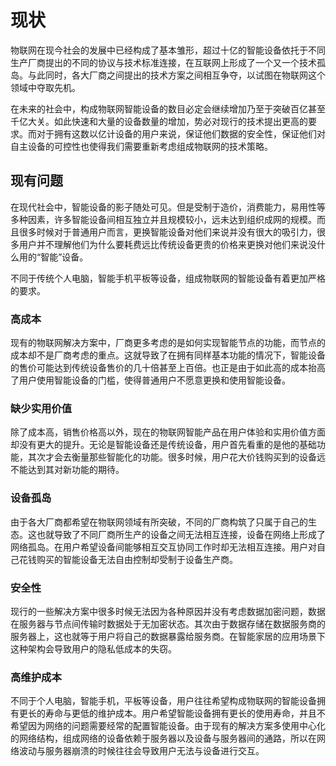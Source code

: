 # 现状
物联网在现今社会的发展中已经构成了基本雏形，超过十亿的智能设备依托于不同生产厂商提出的不同的协议与技术标准连接，在互联网上形成了一个又一个技术孤岛。与此同时，各大厂商之间提出的技术方案之间相互争夺，以试图在物联网这个领域中夺取先机。

在未来的社会中，构成物联网智能设备的数目必定会继续增加乃至于突破百亿甚至千亿大关。如此快速和大量的设备数量的增加，势必对现行的技术提出更高的要求。而对于拥有这数以亿计设备的用户来说，保证他们数据的安全性，保证他们对自主设备的可控性也使得我们需要重新考虑组成物联网的技术策略。

## 现有问题
在现代社会中，智能设备的影子随处可见。但是受制于造价，消费能力，易用性等多种因素，许多智能设备间相互独立并且规模较小，远未达到组织成网的规模。而且很多时候对于普通用户而言，更换智能设备对他们来说并没有很大的吸引力，很多用户并不理解他们为什么要耗费远比传统设备更贵的价格来更换对他们来说没什么用的“智能”设备。

不同于传统个人电脑，智能手机平板等设备，组成物联网的智能设备有着更加严格的要求。
### 高成本
现有的物联网解决方案中，厂商更多考虑的是如何实现智能节点的功能，而节点的成本却不是厂商考虑的重点。这就导致了在拥有同样基本功能的情况下，智能设备的售价可能达到传统设备售价的几十倍甚至上百倍。也正是由于如此高的成本抬高了用户使用智能设备的门槛，使得普通用户不愿意更换和使用智能设备。

### 缺少实用价值
除了成本高，销售价格高以外，现在的物联网智能产品在用户体验和实用价值方面却没有更大的提升。无论是智能设备还是传统设备，用户首先看重的是他的基础功能，其次才会去衡量那些智能化的功能。很多时候，用户花大价钱购买到的设备远不能达到其对新功能的期待。

### 设备孤岛
由于各大厂商都希望在物联网领域有所突破，不同的厂商构筑了只属于自己的生态。这也就导致了不同厂商所生产的设备之间无法相互连接，设备在网络上形成了网络孤岛。在用户希望设备间能够相互交互协同工作时却无法相互连接。用户对自己花钱购买的智能设备无法自由控制却受制于设备生产商。

### 安全性
现行的一些解决方案中很多时候无法因为各种原因并没有考虑数据加密问题，数据在服务器与节点间传输时数据处于无加密状态。其次由于数据存储在数据服务商的服务器上，这也就等于用户将自己的数据暴露给服务商。在智能家居的应用场景下这种架构会导致用户的隐私低成本的失窃。

### 高维护成本
不同于个人电脑，智能手机，平板等设备，用户往往希望构成物联网的智能设备拥有更长的寿命与更低的维护成本。用户希望智能设备拥有更长的使用寿命，并且不希望因为网络的问题需要经常的配置智能设备。由于现有的解决方案多使用中心化的网络结构，组成网络的设备依赖于服务器以及设备与服务器间的通路，所以在网络波动与服务器崩溃的时候往往会导致用户无法与设备进行交互。
